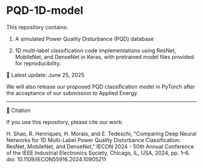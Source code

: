 # PQD-1D-model
This repository contains:

1. A simulated Power Quality Disturbance (PQD) database

2. 1D multi-label classification code implementations using ResNet, MobileNet, and DenseNet in Keras, with pretrained model files provided for reproducibility.

📌 Latest update: June 25, 2025


We will also release our proposed PQD classification model in PyTorch after the acceptance of our submission to Applied Energy.
_________________________________________________________________________________________________________________________
📖 Citation

If you use this repository, please cite our work:

H. Shao, R. Henriques, H. Morais, and E. Tedeschi,
"Comparing Deep Neural Networks for 1D Multi-Label Power Quality Disturbance Classification: ResNet, MobileNet, and DenseNet,"
IECON 2024 - 50th Annual Conference of the IEEE Industrial Electronics Society, Chicago, IL, USA, 2024, pp. 1–6.
doi: 10.1109/IECON55916.2024.10905211
